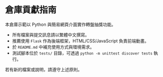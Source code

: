 # 倉庫貢獻指南

本倉庫示範以 Python 與簡易網頁介面實作轉盤抽獎功能。

- 所有檔案與提交訊息請以繁體中文撰寫。
- 推薦使用 `Flask` 作為後端框架，HTML/CSS/JavaScript 負責前端動畫。
- 於 `README.md` 中補充使用方式與環境需求。
- 測試腳本位於 `tests/` 目錄，可透過 `python -m unittest discover tests` 執行。

若有新的檔案或說明，請遵守上述原則。
